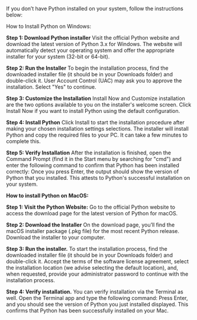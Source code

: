 If you don’t have Python installed on your system, follow the instructions below:

How to Install Python on Windows:
	
**Step 1: Download Python installer**
	Visit the official Python website and download the latest version of Python 3.x for Windows. The website will automatically detect your operating system and offer the appropriate installer for your system (32-bit or 64-bit).
 
**Step 2: Run the Installer**
	To begin the installation process, find the downloaded installer file (it should be in your Downloads folder) and double-click it. User Account Control (UAC) may ask you to approve the installation. Select "Yes" to continue.

**Step 3: Customize the Installation**
	Install Now and Customize installation are the two options available to you on the installer's welcome screen. 
	Click Install Now if you want to install Python using the default configuration.

**Step 4: Install Python**
Click Install to start the installation procedure after making your chosen installation settings selections. The installer will install Python and copy the required files to your PC. It can take a few minutes to complete this.

**Step 5: Verify Installation**
	After the installation is finished, open the Command Prompt (find it in the Start menu by searching for "cmd") and enter the following command to confirm that Python has been installed correctly: 
	Once you press Enter, the output should show the version of Python that you installed. This attests to Python's successful installation on your system.

**How to install Python on MacOS:**

**Step 1: Visit the Python Website:**
	Go to the official Python website to access the download page for the latest version of Python for macOS.

**Step 2: Download the Installer**
	On the download page, you’ll find the macOS installer package (.pkg file) for the most recent Python release. Download the installer to your computer.

**Step 3: Run the installer.**
	To start the installation process, find the downloaded installer file (it should be in your Downloads folder) and double-click it.
	Accept the terms of the software license agreement, select the installation location (we advise selecting the default location), and, when requested, provide your administrator password to continue with the installation process.

**Step 4: Verify installation.**
	You can verify installation via the Terminal as well. Open the Terminal app and type the following command:
	Press Enter, and you should see the version of Python you just installed displayed.
	This confirms that Python has been successfully installed on your Mac.
